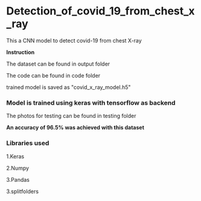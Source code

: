 # Detection_of_covid_19_from_chest_x_ray
This a CNN model to detect covid-19 from chest X-ray


<b>Instruction</b>
<p>The dataset can be found in output folder</b>
<p>The code can be found in code folder</p>
<p>trained model is saved as "covid_x_ray_model.h5"</p>

<h3>Model is trained using keras with tensorflow as backend</h3>

<p>The photos for testing can be found in testing folder</p>

<b>An accuracy of 96.5% was achieved with this dataset</b>


<h3>Libraries used</h3>
<p>1.Keras</p>
<p>2.Numpy</p>
<p>3.Pandas</p>
<p>3.splitfolders</p>



